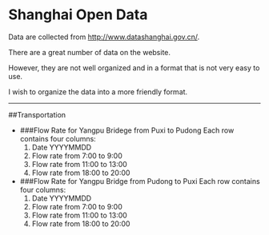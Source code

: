 # Shanghai Open Data

Data are collected from http://www.datashanghai.gov.cn/.

There are a great number of data on the website.

However, they are not well organized and in a format that is not very easy to use.

I wish to organize the data into a more friendly format. 

----
##Transportation

* ###Flow Rate for Yangpu Bridege from Puxi to Pudong
	Each row contains four columns:
	1. Date YYYYMMDD
	2. Flow rate from 7:00 to 9:00
	3. Flow rate from 11:00 to 13:00
	4. Flow rate from 18:00 to 20:00
* ###Flow Rate for Yangpu Bridge from Pudong to Puxi
	Each row contains four columns:
	1. Date YYYYMMDD
	2. Flow rate from 7:00 to 9:00
	3. Flow rate from 11:00 to 13:00
	4. Flow rate from 18:00 to 20:00